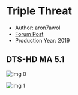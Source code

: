 # Triple Threat

* Author: aron7awol
* [Forum Post](https://www.avsforum.com/threads/bass-eq-for-filtered-movies.2995212/post-57836896)
* Production Year: 2019

## DTS-HD MA 5.1

![img 0](https://i.imgur.com/rXpvqVG.jpg)

![img 1](https://i.imgur.com/cNImbNe.jpg)

